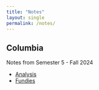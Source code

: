 ```yaml
---
title: "Notes"
layout: single
permalink: /notes/
---
```


## Columbia

Notes from Semester 5 - Fall 2024

- [Analysis](/notes/analysis/)
- [Fundies](/notes/fundies/)